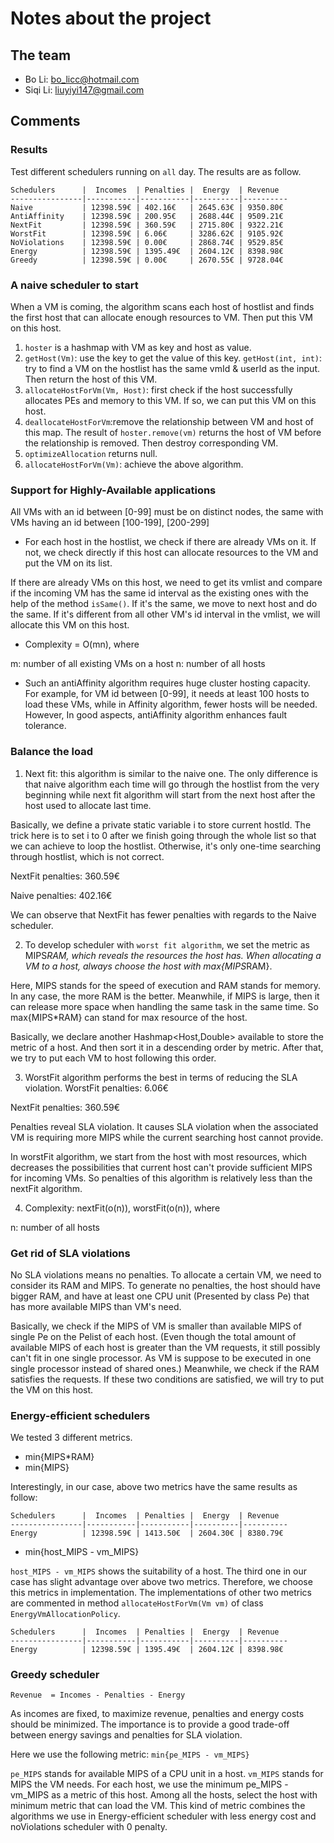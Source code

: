 # Notes about the project

## The team

- Bo Li: bo_licc@hotmail.com
- Siqi Li: liuyiyi147@gmail.com

## Comments

### Results

Test different schedulers running on `all` day. The results are as follow.
	
	Schedulers      |  Incomes  | Penalties |  Energy  | Revenue
	----------------|-----------|-----------|----------|----------
	Naive           | 12398.59€ | 402.16€	| 2645.63€ | 9350.80€
	AntiAffinity    | 12398.59€ | 200.95€   | 2688.44€ | 9509.21€
	NextFit         | 12398.59€ | 360.59€   | 2715.80€ | 9322.21€
	WorstFit	    | 12398.59€ | 6.06€	    | 3286.62€ | 9105.92€
	NoViolations    | 12398.59€ | 0.00€	    | 2868.74€ | 9529.85€
	Energy          | 12398.59€ | 1395.49€  | 2604.12€ | 8398.98€
	Greedy          | 12398.59€ | 0.00€     | 2670.55€ | 9728.04€
	
### A naive scheduler to start

When a VM is coming, the algorithm scans each host of hostlist and finds the first host that can allocate enough resources to VM. Then put this VM on this host.

1. `hoster` is a hashmap with VM as key and host as value.
2. `getHost(Vm)`: use the key to get the value of this key.
`getHost(int, int)`: try to find a VM on the hostlist has the same vmId & userId as the input. Then return the host of this VM.
3. `allocateHostForVm(Vm, Host)`: first check if the host successfully allocates PEs and memory to this VM. If so, we can put this VM on this host.
4. `deallocateHostForVm`:remove the relationship between VM and host of this map. The result of `hoster.remove(vm)` returns the host of VM before the relationship is removed. Then destroy corresponding VM.
5. `optimizeAllocation` returns null.
6. `allocateHostForVm(Vm)`: achieve the above algorithm.

### Support for Highly-Available applications

All VMs with an id between [0-99] must be on distinct nodes, the same with VMs having an id between [100-199], [200-299]

* For each host in the hostlist, we check if there are already VMs on it. 
If not, we check directly if this host can allocate resources to the VM and put the VM on its list.
 
If there are already VMs on this host, we need to get its vmlist and compare if the incoming VM has the same id interval as the existing ones with the help of the method `isSame()`. If it's the same, we move to next host and do the same. If it's different from all other VM's id interval in the vmlist, we will allocate this VM on this host.

* Complexity = O(mn), where

m: number of all existing VMs on a host
n: number of all hosts


* Such an antiAffinity algorithm requires huge cluster hosting capacity. For example, for VM id between [0-99], it needs at least 100 hosts to load these VMs, while in Affinity algorithm, fewer hosts will be needed. However, In good aspects, antiAffinity  algorithm enhances fault tolerance.  

### Balance the load

1. Next fit: this algorithm is similar to the naive one. The only difference is that naive algorithm each time will go through the hostlist from the very beginning while next fit algorithm will start from the next host after the host used to allocate last time.

Basically, we define a private static variable i to store current hostId. The trick here is to set i to 0 after we finish going through the whole list so that we can achieve to loop the hostlist. Otherwise, it's only one-time searching through hostlist, which is not correct.

NextFit penalties: 360.59€

Naive penalties: 402.16€

We can observe that NextFit has fewer penalties with regards to the Naive scheduler.

2. To develop scheduler with `worst fit algorithm`, we set the metric as MIPS*RAM, which reveals the resources the host has. When allocating a VM to a host, always choose the host with max{MIPS*RAM}.
 
Here, MIPS stands for the speed of execution and RAM stands for memory. In any case, the more RAM is the better. Meanwhile, if MIPS is large, then it can release more space when handling the same task in the same time. So  max{MIPS*RAM} can stand for max resource of the host.

Basically, we declare another Hashmap<Host,Double> available to store the metric of a host. And then sort it in a descending order by metric. After that, we try to put each VM to host following this order.

3. WorstFit algorithm performs the best in terms of reducing the SLA violation.
WorstFit penalties: 6.06€

NextFit penalties: 360.59€

Penalties reveal SLA violation. It causes SLA violation when the associated VM is requiring more MIPS while the current searching host cannot provide.

In worstFit algorithm, we start from the host with most resources, which decreases the possibilities that current host can't provide sufficient MIPS for incoming VMs. So penalties of this algorithm is relatively less than the nextFit algorithm.

4. Complexity: nextFit(o(n)), worstFit(o(n)), where

n: number of all hosts

### Get rid of SLA violations

No SLA violations means no penalties. To allocate a certain VM, we need to consider its RAM and MIPS. To generate no penalties, the host should have bigger RAM, and have at least one CPU unit (Presented by class Pe) that has more available MIPS than VM's need.

Basically, we check if the MIPS of VM is smaller than available MIPS of single Pe on the Pelist of each host. (Even though the total amount of available MIPS of each host is greater than the VM requests, it still possibly can't fit in one single processor. As VM is suppose to be executed in one single processor instead of shared ones.) Meanwhile, we check if the RAM satisfies the requests. If these two conditions are satisfied, we will try to put the VM on this host.

### Energy-efficient schedulers
We tested 3 different metrics.
- min{MIPS*RAM}
- min{MIPS}

Interestingly, in our case, above two metrics have the same results as follow:
	
	Schedulers      |  Incomes  | Penalties |  Energy  | Revenue
	----------------|-----------|-----------|----------|----------
	Energy          | 12398.59€ | 1413.50€  | 2604.30€ | 8380.79€
  
- min{host_MIPS - vm_MIPS}

`host_MIPS - vm_MIPS` shows the suitability of a host. The third one in our case has slight advantage over above two metrics. Therefore, we choose this metrics in implementation. The implementations of other two metrics are commented in method `allocateHostForVm(Vm vm)` of class `EnergyVmAllocationPolicy`.

	Schedulers      |  Incomes  | Penalties |  Energy  | Revenue
	----------------|-----------|-----------|----------|----------
	Energy          | 12398.59€ | 1395.49€  | 2604.12€ | 8398.98€

### Greedy scheduler
	Revenue  = Incomes - Penalties - Energy
As incomes are fixed, to maximize revenue, penalties and energy costs should be minimized. The importance is to provide a good trade-off between energy savings and penalties for SLA violation.  

Here we use the following metric:
`min{pe_MIPS - vm_MIPS}` 

`pe_MIPS` stands for available MIPS of a CPU unit in a host. `vm_MIPS` stands for MIPS the VM needs. For each host, we use the minimum pe_MIPS - vm_MIPS as a metric of this host. Among all the hosts, select the host with minimum metric that can load the VM. This kind of metric combines the algorithms we use in Energy-efficient scheduler with less energy cost and noViolations scheduler with 0 penalty.


	
	